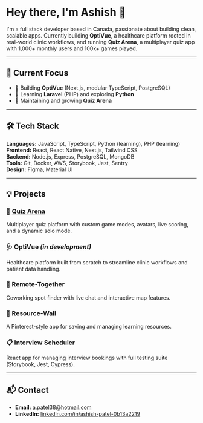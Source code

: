 # Hey there, I'm Ashish 👋

I'm a full stack developer based in Canada, passionate about building clean, scalable apps. Currently building **OptiVue**, a healthcare platform rooted in real-world clinic workflows, and running **Quiz Arena**, a multiplayer quiz app with 1,000+ monthly users and 100k+ games played.

---

## 🔭 Current Focus

- 🧪 Building **OptiVue** (Next.js, modular TypeScript, PostgreSQL)
- 🧠 Learning **Laravel** (PHP) and exploring **Python**
- 📱 Maintaining and growing **Quiz Arena**

---

## 🛠️ Tech Stack

**Languages:** JavaScript, TypeScript, Python (learning), PHP (learning)  
**Frontend:** React, React Native, Next.js, Tailwind CSS  
**Backend:** Node.js, Express, PostgreSQL, MongoDB  
**Tools:** Git, Docker, AWS, Storybook, Jest, Sentry  
**Design:** Figma, Material UI

---

## 💡 Projects

### 🧠 [Quiz Arena](https://linktr.ee/quizarena)
Multiplayer quiz platform with custom game modes, avatars, live scoring, and a dynamic solo mode.

### 🩺 OptiVue *(in development)*
Healthcare platform built from scratch to streamline clinic workflows and patient data handling.

### 📍 Remote-Together
Coworking spot finder with live chat and interactive map features.

### 📌 Resource-Wall
A Pinterest-style app for saving and managing learning resources.

### 📋 Interview Scheduler
React app for managing interview bookings with full testing suite (Storybook, Jest, Cypress).

---

## 📬 Contact

- **Email:** [a.patel38@hotmail.com](mailto:a.patel38@hotmail.com)  
- **LinkedIn:** [linkedin.com/in/ashish-patel-0b13a2219](https://www.linkedin.com/in/ashish-patel-0b13a2219)


